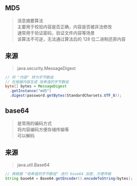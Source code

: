## MD5
> 消息摘要算法 <br/>
> 主要用于校验内容是否正确，内容是否被非法修改 <br/>
> 通常用于验证密码，验证文件内容等场景 <br/>
> 该算法不可逆，无法通过算法后的 128 位二进制还原内容

## 来源
> java.security.MessageDigest

```java
// 将 "内容" 转为字节数组
// 在根据内容生成 哈希值的字节数组
byte[] bytes = MessageDigest
  .getInstance("md5")
  .digest(password.getBytes(StandardCharsets.UTF_8));
```

## base64
> 是常用的编码方式 <br/>
> 将内容编码方便存储传输等 <br/>
> 可以解码

## 来源
> java.util.Base64

```java
// 再根据 "哈希值的字节数组" 进行 base64 加密，方便传输
String base64 = Base64.getEncoder().encodeToString(bytes);
```